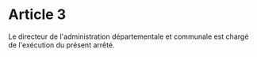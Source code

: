 # Article 3

Le directeur de l'administration départementale et communale est chargé de l'exécution du présent arrêté.
